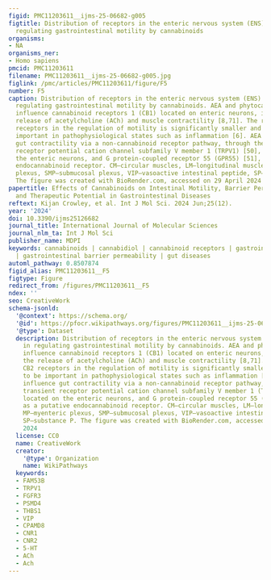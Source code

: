 ```yaml
---
figid: PMC11203611__ijms-25-06682-g005
figtitle: Distribution of receptors in the enteric nervous system (ENS) involved in
  regulating gastrointestinal motility by cannabinoids
organisms:
- NA
organisms_ner:
- Homo sapiens
pmcid: PMC11203611
filename: PMC11203611__ijms-25-06682-g005.jpg
figlink: /pmc/articles/PMC11203611/figure/F5
number: F5
caption: Distribution of receptors in the enteric nervous system (ENS) involved in
  regulating gastrointestinal motility by cannabinoids. AEA and phytocannabinoids
  influence cannabinoid receptors 1 (CB1) located on enteric neurons, inhibiting the
  release of acetylcholine (ACh) and muscle contractility [8,71]. The role of CB2
  receptors in the regulation of motility is significantly smaller and seems to be
  important in pathophysiological states such as inflammation [6]. AEA can influence
  gut contractility via a non-cannabinoid receptor pathway, through the transient
  receptor potential cation channel subfamily V member 1 (TRPV1) [50], located on
  the enteric neurons, and G protein-coupled receptor 55 (GPR55) [51], as a putative
  endocannabinoid receptor. CM—circular muscles, LM—longitudinal muscles, MP—myenteric
  plexus, SMP—submucosal plexus, VIP—vasoactive intestinal peptide, SP—substance P.
  The figure was created with BioRender.com, accessed on 29 April 2024
papertitle: Effects of Cannabinoids on Intestinal Motility, Barrier Permeability,
  and Therapeutic Potential in Gastrointestinal Diseases
reftext: Kijan Crowley, et al. Int J Mol Sci. 2024 Jun;25(12).
year: '2024'
doi: 10.3390/ijms25126682
journal_title: International Journal of Molecular Sciences
journal_nlm_ta: Int J Mol Sci
publisher_name: MDPI
keywords: cannabinoids | cannabidiol | cannabinoid receptors | gastrointestinal motility
  | gastrointestinal barrier permeability | gut diseases
automl_pathway: 0.8507874
figid_alias: PMC11203611__F5
figtype: Figure
redirect_from: /figures/PMC11203611__F5
ndex: ''
seo: CreativeWork
schema-jsonld:
  '@context': https://schema.org/
  '@id': https://pfocr.wikipathways.org/figures/PMC11203611__ijms-25-06682-g005.html
  '@type': Dataset
  description: Distribution of receptors in the enteric nervous system (ENS) involved
    in regulating gastrointestinal motility by cannabinoids. AEA and phytocannabinoids
    influence cannabinoid receptors 1 (CB1) located on enteric neurons, inhibiting
    the release of acetylcholine (ACh) and muscle contractility [8,71]. The role of
    CB2 receptors in the regulation of motility is significantly smaller and seems
    to be important in pathophysiological states such as inflammation [6]. AEA can
    influence gut contractility via a non-cannabinoid receptor pathway, through the
    transient receptor potential cation channel subfamily V member 1 (TRPV1) [50],
    located on the enteric neurons, and G protein-coupled receptor 55 (GPR55) [51],
    as a putative endocannabinoid receptor. CM—circular muscles, LM—longitudinal muscles,
    MP—myenteric plexus, SMP—submucosal plexus, VIP—vasoactive intestinal peptide,
    SP—substance P. The figure was created with BioRender.com, accessed on 29 April
    2024
  license: CC0
  name: CreativeWork
  creator:
    '@type': Organization
    name: WikiPathways
  keywords:
  - FAM53B
  - TRPV1
  - FGFR3
  - PSMD4
  - THBS1
  - VIP
  - CPAMD8
  - CNR1
  - CNR2
  - 5-HT
  - ACh
  - Ach
---
```

